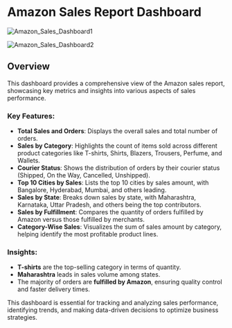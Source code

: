 # Amazon Sales Report Dashboard

![Amazon_Sales_Dashboard1](https://github.com/user-attachments/assets/d504878c-1274-4857-b174-339a99d73fe8)

![Amazon_Sales_Dashboard2](https://github.com/user-attachments/assets/2882180e-bd43-4d37-b01f-93fd476364ee)





## Overview

This dashboard provides a comprehensive view of the Amazon sales report, showcasing key metrics and insights into various aspects of sales performance.

### Key Features:
- **Total Sales and Orders**: Displays the overall sales and total number of orders.
- **Sales by Category**: Highlights the count of items sold across different product categories like T-shirts, Shirts, Blazers, Trousers, Perfume, and Wallets.
- **Courier Status**: Shows the distribution of orders by their courier status (Shipped, On the Way, Cancelled, Unshipped).
- **Top 10 Cities by Sales**: Lists the top 10 cities by sales amount, with Bangalore, Hyderabad, Mumbai, and others leading.
- **Sales by State**: Breaks down sales by state, with Maharashtra, Karnataka, Uttar Pradesh, and others being the top contributors.
- **Sales by Fulfillment**: Compares the quantity of orders fulfilled by Amazon versus those fulfilled by merchants.
- **Category-Wise Sales**: Visualizes the sum of sales amount by category, helping identify the most profitable product lines.

### Insights:
- **T-shirts** are the top-selling category in terms of quantity.
- **Maharashtra** leads in sales volume among states.
- The majority of orders are **fulfilled by Amazon**, ensuring quality control and faster delivery times.

This dashboard is essential for tracking and analyzing sales performance, identifying trends, and making data-driven decisions to optimize business strategies.
